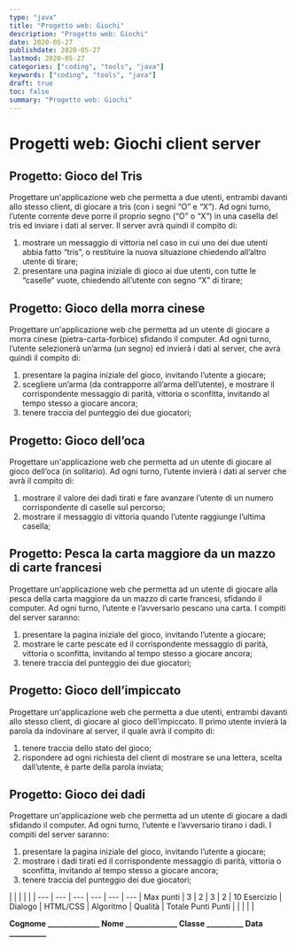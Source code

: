 ```yaml
---
type: "java"
title: "Progetto web: Giochi"
description: "Progetto web: Giochi"
date: 2020-05-27
publishdate: 2020-05-27
lastmod: 2020-05-27
categories: ["coding", "tools", "java"]
keywords: ["coding", "tools", "java"]
draft: true
toc: false
summary: "Progetto web: Giochi"
---
```


# Progetti web: Giochi client server

## Progetto: Gioco del Tris

Progettare un'applicazione web che permetta a due utenti, entrambi davanti allo stesso client, di giocare a tris (con i segni “O” e “X”). Ad ogni turno, l’utente corrente deve porre il proprio segno (“O” o “X”) in una casella del tris ed inviare i dati al server. Il server avrà quindi il compito di:

 1. mostrare un messaggio di vittoria nel caso in cui uno dei due utenti abbia fatto “tris”, o restituire la nuova situazione chiedendo all’altro utente di tirare;
 2. presentare una pagina iniziale di gioco ai due utenti, con tutte le “caselle“ vuote, chiedendo all’utente con segno “X” di tirare;

## Progetto: Gioco della morra cinese

Progettare un'applicazione web che permetta ad un utente di giocare a morra cinese (pietra-carta-forbice) sfidando il computer. Ad ogni turno, l’utente selezionerà un’arma (un segno) ed invierà i dati al server, che avrà quindi il compito di:

 1. presentare la pagina iniziale del gioco, invitando l’utente a giocare;
 2. scegliere un’arma (da contrapporre all’arma dell’utente), e mostrare il corrispondente messaggio di parità, vittoria o sconfitta, invitando al tempo stesso a giocare ancora;
 3. tenere traccia del punteggio dei due giocatori;

## Progetto: Gioco dell’oca

Progettare un'applicazione web che permetta ad un utente di giocare al gioco dell’oca (in solitario). Ad ogni turno, l’utente invierà i dati al server che avrà il compito di:

 1. mostrare il valore dei dadi tirati e fare avanzare l’utente di un numero corrispondente di caselle sul percorso;
 2. mostrare il messaggio di vittoria quando l’utente raggiunge l’ultima casella;

## Progetto: Pesca la carta maggiore da un mazzo di carte francesi

Progettare un'applicazione web che permetta ad un utente di giocare alla pesca della carta maggiore da un mazzo di carte francesi, sfidando il computer. Ad ogni turno, l’utente e l’avversario pescano una carta. I compiti del server saranno:

 1. presentare la pagina iniziale del gioco, invitando l’utente a giocare;
 2. mostrare le carte pescate ed il corrispondente messaggio di parità, vittoria o sconfitta, invitando al tempo stesso a giocare ancora;
 3. tenere traccia del punteggio dei due giocatori;

## Progetto: Gioco dell’impiccato

Progettare un'applicazione web che permetta a due utenti, entrambi davanti allo stesso client, di giocare al gioco dell’impiccato. Il primo utente invierà la parola da indovinare al server, il quale avrà il compito di:

 1. tenere traccia dello stato del gioco;
 2. rispondere ad ogni richiesta del client di mostrare se una lettera, scelta dall’utente, è parte della parola inviata;

## Progetto: Gioco dei dadi

Progettare un'applicazione web che permetta ad un utente di giocare a dadi sfidando il computer. Ad ogni turno, l’utente e l’avversario tirano i dadi. I compiti del server saranno:

 1. presentare la pagina iniziale del gioco, invitando l’utente a giocare;
 2. mostrare i dadi tirati ed il corrispondente messaggio di parità, vittoria o sconfitta, invitando al tempo stesso a giocare ancora;
 3. tenere traccia del punteggio dei due giocatori;

<!-- markdownlint-disable MD009 MD036 -->

 |              |     |     |     |     | 
---       | --- | --- | --- | --- | --- | 
Max punti |     3     |     2     |     3     |     2     | 10
Esercizio |  Dialogo  | HTML/CSS  | Algoritmo |  Qualità  | Totale Punti
Punti     |           |           |           |           | 

**Cognome ______________ Nome ______________ Classe __________ Data __________**

<!-- markdownlint-enable MD009 MD036 -->
